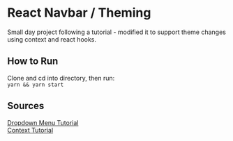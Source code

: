 # React Navbar / Theming

Small day project following a tutorial - modified it to support theme changes using context and react hooks. 

## How to Run
Clone and cd into directory, then run:\
`yarn && yarn start`

## Sources
[Dropdown Menu Tutorial](https://www.youtube.com/watch?v=IF6k0uZuypA&ab_channel=Fireship)\
[Context Tutorial](https://stackoverflow.com/questions/41030361/how-to-update-react-context-from-inside-a-child-component)
